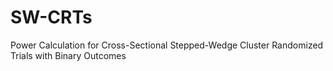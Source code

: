 # SW-CRTs
Power Calculation for Cross-Sectional Stepped-Wedge Cluster Randomized Trials with Binary Outcomes
